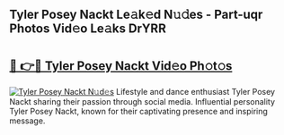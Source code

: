 ## Tyler Posey Nackt Le𝚊k𝚎d N𝚞𝚍es - Part-uqr Photos Vid𝚎o Le𝚊ks DrYRR

# <h2><a href="http://fb1m7nl.evod.top/?m=Tyler+Posey+Nackt">🔗 👉🔴 Tyler Posey Nackt Vid𝚎o Ph𝚘t𝚘s</a></h2>

[![Tyler Posey Nackt N𝚞d𝚎s](https://i.imgur.com/8V9OHl7.gif)](http://fb1m7nl.evod.top/?m=Tyler+Posey+Nackt)
Lifestyle and dance enthusiast Tyler Posey Nackt sharing their passion through social media. Influential personality Tyler Posey Nackt, known for their captivating presence and inspiring message. 
